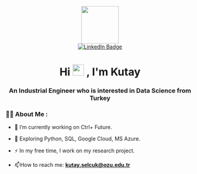 <div id="header" align="center">
  <img src="https://media.giphy.com/media/M9gbBd9nbDrOTu1Mqx/giphy.gif" width="100"/>
</div>

<div id="badges" align="center">
  <a href="https://www.linkedin.com/in/kutayselcuk/">
    <img src="https://img.shields.io/badge/LinkedIn-blue?style=for-the-badge&logo=linkedin&logoColor=white" alt="LinkedIn Badge"/>
  </a>
</div>

<h1 align="center">
  Hi
  <img src="https://media.giphy.com/media/hvRJCLFzcasrR4ia7z/giphy.gif" width="30px"/>
  , I'm Kutay
</h1>
<h3 align="center">An Industrial Engineer who is interested in Data Science from Turkey</h3>

### :woman_technologist: About Me :

- :telescope: I’m currently working on Ctrl+ Future.

- :seedling: Exploring Python, SQL, Google Cloud, MS Azure.

- :zap: In my free time, I work on my research project.

- :mailbox:How to reach me: **kutay.selcuk@ozu.edu.tr**
